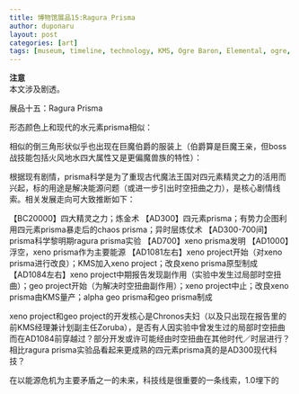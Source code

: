 ```yaml
---
title: 博物馆展品15:Ragura Prisma
author: duponaru
layout: post
categories: [art]
tags: [museum, timeline, technology, KMS, Ogre Baron, Elemental, ogre, law, chaos, Ragura Prisma, Prisma, Xeno Prisma, Geo Prisma, Zoruba, Chronos, Madoka, KMS, BC20000, AD300, AD700, AD900, AD1000, AD1100]
---
```


**注意**  
本文涉及剧透。  


展品十五：Ragura Prisma
<span class="image centered"><img src="{{ '/assets/post_img/2020-01-22/prisma.png' | relative_url }}" alt="" /></span> 

形态颜色上和现代的水元素prisma相似：
<span class="image centered"><img src="{{ '/assets/post_img/2020-01-22/prisma2.jpg' | relative_url }}" alt="" /></span> 

相似的倒三角形状似乎也出现在巨魔伯爵的服装上（伯爵算是巨魔王亲，但boss战技能包括火风地水四大属性又是更偏魔兽族的特性）：
<span class="image centered"><img src="{{ '/assets/post_img/2020-01-22/baron.png' | relative_url }}" alt="" /></span> 


根据现有剧情，prisma科学是为了重现古代魔法王国对四元素精灵之力的活用而兴起，标的用途是解决能源问题（或进一步引出时空扭曲之力），是核心剧情线索。相关发展走向可大致推断如下：

【BC20000】四大精灵之力；炼金术
【AD300】四元素prisma；有势力企图利用四元素prisma暴走后的chaos prisma；异时层炼仗术
【AD300-700间】prisma科学黎明期ragura prisma实验
【AD700】xeno prisma发明
【AD1000】浮空，xeno prisma作为主要能源
【AD1081左右】xeno project开始（对xeno prisma进行改良）；KMS加入xeno project；改良xeno prisma原型制成
【AD1084左右】xeno project中期报告发现副作用（实验中发生过局部时空扭曲）；geo project开始（为解决时空扭曲副作用）；xeno project中止；改良xeno prisma由KMS量产；alpha geo prisma和geo prisma制成


xeno project和geo project的开发核心是Chronos夫妇（以及只出现在报告里的前KMS经理兼计划副主任Zoruba），是否有人因实验中曾发生过的局部时空扭曲而在AD1084前穿越过？部分开发或许可能经由时空扭曲在其他时代／时层进行？相比ragura prisma实验品看起来更成熟的四元素prisma真的是AD300现代科技？



在以能源危机为主要矛盾之一的未来，科技线是很重要的一条线索，1.0埋下的